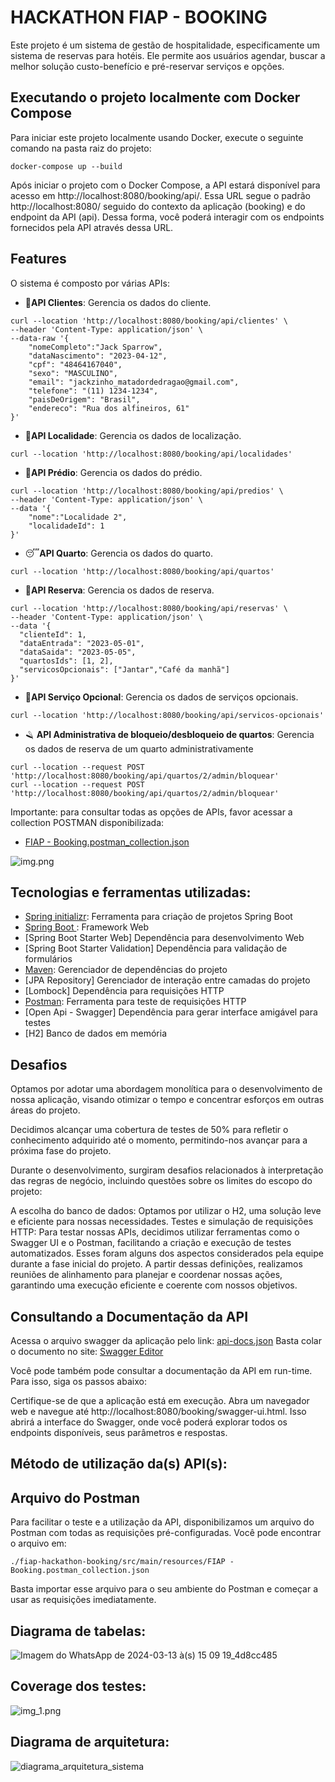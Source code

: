 # HACKATHON FIAP - BOOKING

Este projeto é um sistema de gestão de hospitalidade, especificamente um sistema de reservas para hotéis. Ele permite aos usuários agendar, buscar a melhor solução custo-benefício e pré-reservar serviços e opções.

## Executando o projeto localmente com Docker Compose
Para iniciar este projeto localmente usando Docker, execute o seguinte comando na pasta raiz do projeto:

```shell
docker-compose up --build
```
Após iniciar o projeto com o Docker Compose, a API estará disponível para acesso em http://localhost:8080/booking/api/. Essa URL segue o padrão http://localhost:8080/ seguido do contexto da aplicação (booking) e do endpoint da API (api). Dessa forma, você poderá interagir com os endpoints fornecidos pela API através dessa URL.

## Features
O sistema é composto por várias APIs:

- 👤**API Clientes**: Gerencia os dados do cliente.
```shell
curl --location 'http://localhost:8080/booking/api/clientes' \
--header 'Content-Type: application/json' \
--data-raw '{
    "nomeCompleto":"Jack Sparrow",
    "dataNascimento": "2023-04-12",
    "cpf": "48464167040",
    "sexo": "MASCULINO",
    "email": "jackzinho_matadordedragao@gmail.com",
    "telefone": "(11) 1234-1234",
    "paisDeOrigem": "Brasil",
    "endereco": "Rua dos alfineiros, 61"
}'
```
- 📒**API Localidade**: Gerencia os dados de localização.
```shell
curl --location 'http://localhost:8080/booking/api/localidades'
```
- 🏨**API Prédio**: Gerencia os dados do prédio.
```shell
curl --location 'http://localhost:8080/booking/api/predios' \
--header 'Content-Type: application/json' \
--data '{
    "nome":"Localidade 2",
    "localidadeId": 1
}'
```
- 😴**API Quarto**: Gerencia os dados do quarto.
```shell
curl --location 'http://localhost:8080/booking/api/quartos'
```
- 📅**API Reserva**: Gerencia os dados de reserva.
```shell
curl --location 'http://localhost:8080/booking/api/reservas' \
--header 'Content-Type: application/json' \
--data '{
  "clienteId": 1,
  "dataEntrada": "2023-05-01",
  "dataSaida": "2023-05-05",
  "quartosIds": [1, 2],
  "servicosOpcionais": ["Jantar","Café da manhã"]
}'
```
- 🍴**API Serviço Opcional**: Gerencia os dados de serviços opcionais.
```shell
curl --location 'http://localhost:8080/booking/api/servicos-opcionais'
```
- 🪒 **API Administrativa de bloqueio/desbloqueio de quartos**: Gerencia os dados de reserva de um quarto administrativamente
```shell
curl --location --request POST 'http://localhost:8080/booking/api/quartos/2/admin/bloquear'
curl --location --request POST 'http://localhost:8080/booking/api/quartos/2/admin/bloquear'
```
Importante: para consultar todas as opções de APIs, favor acessar a collection POSTMAN disponibilizada: 

- [FIAP - Booking.postman_collection.json](src%2Fmain%2Fresources%2FFIAP%20-%20Booking.postman_collection.json)

![img.png](img.png)


## Tecnologias e ferramentas utilizadas:

* [Spring initializr]( https://start.spring.io/): Ferramenta para criação de projetos Spring Boot
* [Spring Boot ]( https://spring.io/projects/spring-boot): Framework Web 
* [Spring Boot Starter Web] Dependência para desenvolvimento Web
* [Spring Boot Starter Validation] Dependência para validação de formulários
* [Maven]( https://mvnrepository.com/): Gerenciador de dependências do projeto
* [JPA Repository] Gerenciador de interação entre camadas do projeto
* [Lombock] Dependência para requisições HTTP
* [Postman](https://www.postman.com/): Ferramenta para teste de requisições HTTP
* [Open Api - Swagger] Dependência para gerar interface amigável para testes
* [H2] Banco de dados em memória


## Desafios


Optamos por adotar uma abordagem monolítica para o desenvolvimento de nossa aplicação, visando otimizar o tempo e concentrar esforços em outras áreas do projeto.

Decidimos alcançar uma cobertura de testes de 50% para refletir o conhecimento adquirido até o momento, permitindo-nos avançar para a próxima fase do projeto.

Durante o desenvolvimento, surgiram desafios relacionados à interpretação das regras de negócio, incluindo questões sobre os limites do escopo do projeto:

A escolha do banco de dados: Optamos por utilizar o H2, uma solução leve e eficiente para nossas necessidades.
Testes e simulação de requisições HTTP: Para testar nossas APIs, decidimos utilizar ferramentas como o Swagger UI e o Postman, facilitando a criação e execução de testes automatizados.
Esses foram alguns dos aspectos considerados pela equipe durante a fase inicial do projeto. A partir dessas definições, realizamos reuniões de alinhamento para planejar e coordenar nossas ações, garantindo uma execução eficiente e coerente com nossos objetivos.

## Consultando a Documentação da API
Acessa o arquivo swagger da aplicação pelo link: [api-docs.json](src%2Fmain%2Fresources%2Fapi-docs.json)
Basta colar o documento no site: [Swagger Editor](https://editor.swagger.io/)

Você pode também pode consultar a documentação da API em run-time. Para isso, siga os passos abaixo:

Certifique-se de que a aplicação está em execução.
Abra um navegador web e navegue até http://localhost:8080/booking/swagger-ui.html.
Isso abrirá a interface do Swagger, onde você poderá explorar todos os endpoints disponíveis, seus parâmetros e respostas.

## Método de utilização da(s) API(s):
## Arquivo do Postman
Para facilitar o teste e a utilização da API, disponibilizamos um arquivo do Postman com todas as requisições pré-configuradas. Você pode encontrar o arquivo em:

```shell
./fiap-hackathon-booking/src/main/resources/FIAP - Booking.postman_collection.json
```

Basta importar esse arquivo para o seu ambiente do Postman e começar a usar as requisições imediatamente.

## Diagrama de tabelas:
![Imagem do WhatsApp de 2024-03-13 à(s) 15 09 19_4d8cc485](https://github.com/otavioprado/fiap-hackathon-booking/assets/133544024/ad57fc12-7514-4d5c-871e-f9534d2fc710)

## Coverage dos testes:
![img_1.png](img_1.png)

## Diagrama de arquitetura:
![diagrama_arquitetura_sistema](https://github.com/otavioprado/fiap-hackathon-booking/assets/133544024/671b356a-ffe0-4fa0-9970-8fac0b7fee70)
